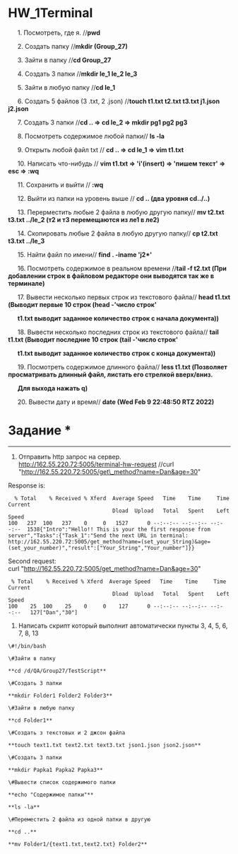 ﻿# HW\_1Terminal

`	`1. Посмотреть, где я. //**pwd**

`	`2. Создать папку //**mkdir (Group\_27)**

`	`3. Зайти в папку //**cd Group\_27**

`	`4. Создать 3 папки //**mkdir le\_1 le\_2 le\_3**

`	`5. Зайти в любую папку //**cd le\_1**

`	`6. Создать 5 файлов (3 .txt, 2 .json) //**touch t1.txt t2.txt t3.txt j1.json j2.json**

`	`7. Создать 3 папки //**cd .. => cd le\_2 => mkdir pg1 pg2 pg3**  

`	`8. Посмотреть содержимое любой папки// **ls -la**  

`	`9. Открыть любой файл txt // **cd .. => cd le\_1 => vim t1.txt**  

`	`10. Написать что-нибудь // **vim t1.txt => 'i'(insert) => 'пишем текст' => esc => :wq**  

`	`11. Сохранить и выйти // **:wq**  

`	`12. Выйти из папки на уровень выше // **cd .. (два уровня cd../..)**  

`	`13. Перерместить любые 2 файла в любую другую папку// **mv t2.txt t3.txt ../le\_2 (т2 и т3 перемещаются из ле1 в ле2)**  

`	`14. Скопировать любые 2 файла в любую другую папку// **cp t2.txt t3.txt ../le\_3**  

`	`15. Найти файл по имени// **find . -iname 'j2\*'**  

`	`16. Посмотреть содержимое в реальном времени //**tail -f t2.txt (При добавлении строк в файловом редакторе они выводятся так же в терминале)**  

`	`17. Вывести несколько первых строк из текстового файла// **head t1.txt (Выводит первые 10 строк (head -'число строк'**  

`	`**t1.txt выводит заданное количество строк с начала документа))**  

`	`18. Вывести несколько последних строк из текстового файла// **tail t1.txt (Выводит последние 10 строк (tail -'число строк'**  

`	`**t1.txt выводит заданное количество строк с конца документа))**  

`	`19. Посмотреть содержимое длинного файла// **less t1.txt (Позволяет просматривать длинный файл, листать его стрелкой вверх/вниз.**  

`	`**Для выхода нажать q)**  

`	`20. Вывести дату и время// **date (Wed Feb  9 22:48:50 RTZ 2022)**  


# Задание \*  
---
1) Отправить http запрос на сервер.  
http://162.55.220.72:5005/terminal-hw-request //curl "http://162.55.220.72:5005/get\_method?name=Dan&age=30"

Response is:  
```  
  % Total    % Received % Xferd  Average Speed   Time    Time     Time  Current
                                 Dload  Upload   Total   Spent    Left  Speed
100   237  100   237    0     0   1527      0 --:--:-- --:--:-- --:--:--  1538{"Intro":"Hello!! This is your the first response from server","Tasks":{"Task_1":"Send the next URL in terminal: http://162.55.220.72:5005/get_method?name=(set_your_String)&age=(set_your_number)","result":["Your_String","Your_number"]}}  
```  
Second request:  
curl "http://162.55.220.72:5005/get_method?name=Dan&age=30"  
```  
 % Total    % Received % Xferd  Average Speed   Time    Time     Time  Current
                                 Dload  Upload   Total   Spent    Left  Speed
100    25  100    25    0     0    127      0 --:--:-- --:--:-- --:--:--   127["Dan","30"]  
```

1) Написать скрипт который выполнит автоматически пункты 3, 4, 5, 6, 7, 8, 13  
```  
\#!/bin/bash  

\#Зайти в папку  

**cd /d/QA/Group27/TestScript**  

\#Создать 3 папки  

**mkdir Folder1 Folder2 Folder3**  

\#Зайти в любую папку  

**cd Folder1**  

\#Создать з текстовых и 2 джсон файла  

**touch text1.txt text2.txt text3.txt json1.json json2.json**  

\#Создать 3 папки  

**mkdir Papka1 Papka2 Papka3**  

\#Вывести список содержимого папки  

**echo "Содержимое папки"**  

**ls -la**  

\#Переместить 2 файла из одной папки в другую  

**cd ..**  

**mv Folder1/{text1.txt,text2.txt} Folder2**  
```  
